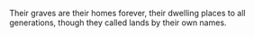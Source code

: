 Their graves are their homes forever, their dwelling places to all generations, though they called lands by their own names.
